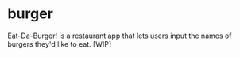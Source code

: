 # burger
Eat-Da-Burger! is a restaurant app that lets users input the names of burgers they'd like to eat. [WIP]
